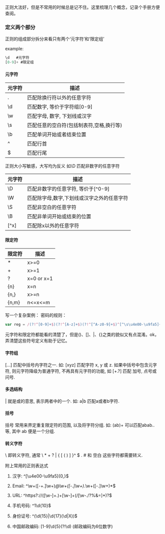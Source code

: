 正则大法好，但是不常用的时候总是记不住。这里梳理几个概念，记录个手册方便查阅。

### 定义两个部分 ###
正则的组成部分拆分来看只有两个‘元字符’和‘限定组’

example:
```js
\d   #元字符
[0-9]+ #限定组
```

#### 元字符 ####


 元字符         | 描述          
 ------------- |---------------------
 .             | 匹配除换行符以外的任意字符
 \d            | 匹配数字, 等价于字符组[0-9]
 \w            | 匹配字母, 数字, 下划线或汉字
 \s            |匹配任意的空白符(包括制表符,空格,换行等)
 \b            |匹配单词开始或者结束位置
 ^             |匹配行首
 $             |匹配行尾


正则大小写敏感，大写均为反义
如\D 匹配非数字的任意字符

 元字符         |描述
 ------------- |---------------------
 \D            |匹配非数字的任意字符, 等价于[^0-9]
 \W            |匹配除字母,数字,下划线或汉字之外的任意字符
 \S            |匹配非空白的任意字符
 \B            |匹配非单词开始或结束的位置
 [^x]          |匹配除x以外的任意字符


#### 限定符 ####
 限定符 |描述
 ---------------|----------------
 *              |x>=0       
 +              |x>=1       
 ?              |x=0 or x=1
 {n}            |x=n
 {n,}           |x>=n
 {n,m}          |n<=x<=m


写一个复杂案例：
密码的规则：
```js  
var reg = /(?!^[0-9]+$)(?!^[A-z]+$)(?!^[^A-z0-9]+$)^[^\s\u4e00-\u9fa5]{6,16}$/;
```
元字符和限定符都能看的清楚了，但是()、[]、|、{}之类的貌似又有点混淆。ok，弄清楚这些符号定义有助于记忆。

<H4>字符组</H4>

[…] 匹配中括号内字符之一. 如: [xyz] 匹配字符 x, y 或 z. 如果中括号中包含元字符, 则元字符降级为普通字符, 不再具有元字符的功能, 如 [+.?] 匹配 加号, 点号或问号.

<h4>多选结构</h4>
| 就是或的意思, 表示两者中的一个. 如: a|b 匹配a或者b字符.

<h4>括号</h4>
括号 常用来界定重复限定符的范围, 以及将字符分组. 如: (ab)+ 可以匹配abab..等, 其中 ab 便是一个分组.

<h4>转义字符</h4>
\ 即转义字符, 通常 \ * + ? | { [ ( ) ] }^ $ . # 和 空白 这些字符都需要转义.

附上常用的正则表达式

1. 汉字: ^[\u4e00-\u9fa5]{0,}$

2. Email: ^\w+([-+.]\w+)*@\w+([-.]\w+)*\.\w+([-.]\w+)*$

3. URL: ^https?://([\w-]+.)+[\w-]+(/[\w-./?%&=]*)?$

4. 手机号码: ^1\d{10}$

5. 身份证号: ^(\d{15}|\d{17}(\d|X))$

6. 中国邮政编码: [1-9]\d{5}(?!\d) (邮政编码为6位数字)


